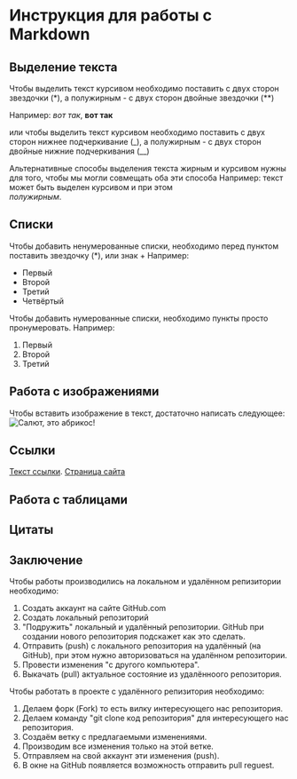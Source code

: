 # Инструкция для работы с Markdown

## Выделение текста

Чтобы выделить текст курсивом необходимо поставить с двух сторон звездочки (*), а полужирным - с двух сторон двойные звездочки (**)

Например: *вот так*, **вот так**

или
чтобы выделить текст курсивом необходимо поставить с двух сторон нижнее подчеркивание (_), а полужирным - с двух сторон двойные нижние подчеркивания (__)

Альтернативные способы выделения текста жирным и курсивом нужны для того, чтобы мы могли совмещать оба эти способа
Например:
текст может быть выделен курсивом и при этом  
*полужирным*.

## Списки

Чтобы добавить ненумерованные списки, необходимо перед пунктом поставить звездочку (*), или знак +
Например:

* Первый
* Второй
* Третий  
* Четвёртый

Чтобы добавить нумерованные списки, необходимо пункты просто пронумеровать.
Например:

1. Первый
2. Второй
3. Третий

## Работа с изображениями

Чтобы вставить изображение в текст, достаточно написать следующее:
![Салют, это абрикос!](704834_original.jpg)

## Ссылки

[Текст ссылки](https://www.example.com).
[Страница сайта](https://gist.github.com/Jekins/2bf2d0638163f1294637)

## Работа с таблицами

## Цитаты

## Заключение

Чтобы работы производились на локальном и удалённом репизитории необходимо:

1. Создать аккаунт на сайте GitHub.com
2. Coздать локальный репозиторий
3. "Подружить" локальный и удалённый репозитории. GitHub при создании нового репозитория подскажет как это сделать.
4. Отправить (push) с локального репозитория на удалённый (на GitHub), при этом нужно авторизоваться на удалённом репозитории.
5. Провести изменения "с другого компьютера".
6. Выкачать (pull) актуальное состояние из удалённоого репозитория.

Чтобы работать в проекте с удалённого репизитория необходимо:

1. Делаем форк (Fork) то есть вилку интересующего нас репозитория.
2. Делаем команду "git clone код репозитория" для  интересующего нас репозитория.
3. Создаём ветку с предлагаемыми изменениями.
4. Производим все изменения только на этой ветке.
5. Отправляем на свой аккаунт эти изменения (push).
6. В окне на GitHub появляется возможность отправить  pull reguest.

